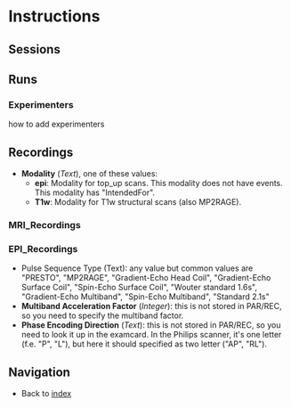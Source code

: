 # Instructions

## Sessions

## Runs

### Experimenters
how to add experimenters



## Recordings

  - **Modality** (*Text*), one of these values:
    - **epi**: Modality for top_up scans. This modality does not have events. This modality has "IntendedFor".
    - **T1w**: Modality for T1w structural scans (also MP2RAGE).

### MRI_Recordings

### EPI_Recordings


  - Pulse Sequence Type (Text): any value but common values are "PRESTO", "MP2RAGE", "Gradient-Echo Head Coil", "Gradient-Echo Surface Coil", "Spin-Echo Surface Coil", "Wouter standard 1.6s", "Gradient-Echo Multiband", "Spin-Echo Multiband", "Standard 2.1s"
  - **Multiband Acceleration Factor** (*Integer*): this is not stored in PAR/REC, so you need to specify the multiband factor.
  - **Phase Encoding Direction** (*Text*): this is not stored in PAR/REC, so you need to look it up in the examcard. In the Philips scanner, it's one letter (f.e. "P", "L"), but here it should specified as two letter ("AP", "RL").

## Navigation
  - Back to [index](index.md)
